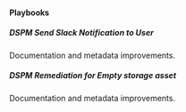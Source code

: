 
#### Playbooks

##### DSPM Send Slack Notification to User

Documentation and metadata improvements.
##### DSPM Remediation for Empty storage asset

Documentation and metadata improvements.
